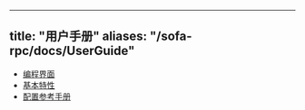 
---
title: "用户手册"
aliases: "/sofa-rpc/docs/UserGuide"
---


* [编程界面](../programming)
* [基本特性](../features)
* [配置参考手册](../configuration)
